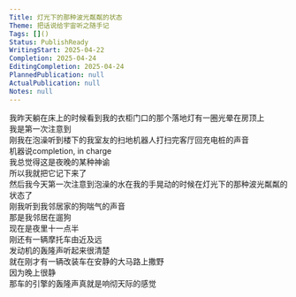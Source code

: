 ```yaml
---  
Title: 灯光下的那种波光粼粼的状态  
Theme: 把话说给宇宙听之随手记  
Tags: []()  
Status: PublishReady  
WritingStart: 2025-04-22  
Completion: 2025-04-24  
EditingCompletion: 2025-04-24  
PlannedPublication: null  
ActualPublication: null  
Notes: null  
---    
```

我昨天躺在床上的时候看到我的衣柜门口的那个落地灯有一圈光晕在房顶上    
我是第一次注意到      
刚我在泡澡听到楼下的我室友的扫地机器人打扫完客厅回充电桩的声音    
机器说completion, in charge    
我总觉得这是夜晚的某种神谕    
所以我就把它记下来了      
然后我今天第一次注意到泡澡的水在我的手晃动的时候在灯光下的那种波光粼粼的状态了      
刚我听到我邻居家的狗喘气的声音    
那是我邻居在遛狗    
现在是夜里十一点半      
刚还有一辆摩托车由近及远    
发动机的轰隆声听起来很清楚      
就在刚才有一辆改装车在安静的大马路上撒野    
因为晚上很静    
那车的引擎的轰隆声真就是响彻天际的感觉      
  